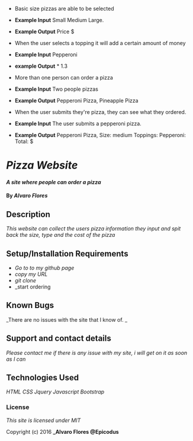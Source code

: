 
* Basic size pizzas are able to be selected
* **Example Input** Small Medium Large.
* **Example Output** Price $

* When the user selects a topping it will add a certain amount of money
* **Example Input** Pepperoni
* **example Output** * 1.3

* More than one person can order a pizza
* **Example Input**  Two people pizzas
* **Example Output** Pepperoni Pizza, Pineapple Pizza


* When the user submits they're pizza, they can see what they ordered.
* **Example Input**  The user submits a pepperoni pizza.
* **Example Output** Pepperoni Pizza, Size: medium Toppings: Pepperoni: Total: $


# _Pizza Website_

#### _A site where people can order a pizza_

#### By _**Alvaro Flores**_

## Description

_This website can collect the users pizza information they input and spit back the size, type and the cost of the pizza_

## Setup/Installation Requirements

* _Go to to my github page_
* _copy my URL_
* _git clone_
* _start ordering


## Known Bugs

_There are no issues with the site that I know of. _

## Support and contact details

_Please contact me if there is any issue with my site, i will get on it as soon as I can_

## Technologies Used

_HTML_
_CSS_
_Jquery_
_Javascript_
_Bootstrap_
### License

*This site is licensed under MIT*

Copyright (c) 2016 **_Alvaro Flores @Epicodus**
